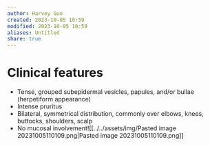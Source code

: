 ```yaml
---
author: Harvey Guo
created: 2023-10-05 10:59
modified: 2023-10-05 10:59
aliases: Untitled
share: true
---
```

# Clinical features
- Tense, grouped subepidermal vesicles, papules, and/or bullae (herpetiform appearance) 
- Intense pruritus
- Bilateral, symmetrical distribution, commonly over elbows, knees, buttocks, shoulders, scalp
- No mucosal involvement![[../../assets/img/Pasted image 20231005110109.png|Pasted image 20231005110109.png]]
